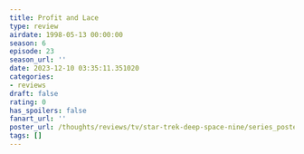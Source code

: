 ```yaml
---
title: Profit and Lace
type: review
airdate: 1998-05-13 00:00:00
season: 6
episode: 23
season_url: ''
date: 2023-12-10 03:35:11.351020
categories:
- reviews
draft: false
rating: 0
has_spoilers: false
fanart_url: ''
poster_url: /thoughts/reviews/tv/star-trek-deep-space-nine/series_poster.jpg
tags: []
---
```


